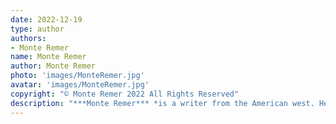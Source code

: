 ```yaml
---
date: 2022-12-19
type: author
authors:
- Monte Remer
name: Monte Remer
author: Monte Remer
photo: 'images/MonteRemer.jpg'
avatar: 'images/MonteRemer.jpg'
copyright: "© Monte Remer 2022 All Rights Reserved"
description: "***Monte Remer*** *is a writer from the American west. He tells stories of strange happenings and macabre creatures, both unbecoming of the kind and simple hick that he is. Somewhere in the mountains, his aggressive typing on old keyboards can be heard as the dust rises out of them like smoke from a fresh fire.*"
---
```


